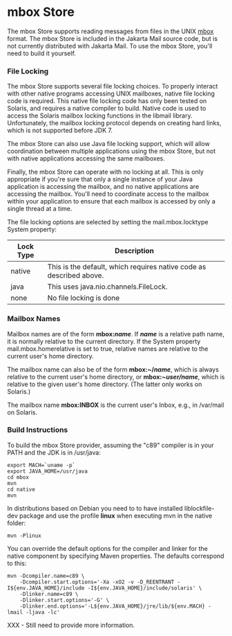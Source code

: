 mbox Store
==========

The mbox Store supports reading messages from files in the UNIX
[mbox](http://en.wikipedia.org/wiki/Mbox) format. The mbox Store is
included in the Jakarta Mail source code, but is not currently distributed
with Jakarta Mail. To use the mbox Store, you'll need to build it
yourself.

### File Locking

The mbox Store supports several file locking choices. To properly
interact with other native programs accessing UNIX mailboxes, native
file locking code is required. This native file locking code has only
been tested on Solaris, and requires a native compiler to build. Native
code is used to access the Solaris mailbox locking functions in the
libmail library. Unfortunately, the mailbox locking protocol depends on
creating hard links, which is not supported before JDK 7.

The mbox Store can also use Java file locking support, which will allow
coordination between multiple applications using the mbox Store, but
not with native applications accessing the same mailboxes.

Finally, the mbox Store can operate with no locking at all. This is
only appropriate if you're sure that only a single instance of your
Java application is accessing the mailbox, and no native applications
are accessing the mailbox. You'll need to coordinate access to the
mailbox within your application to ensure that each mailbox is accessed
by only a single thread at a time.

The file locking options are selected by setting the mail.mbox.locktype
System property:

| Lock Type | Description                                                         |
|-----------|---------------------------------------------------------------------|
| native    | This is the default, which requires native code as described above. |
| java      | This uses java.nio.channels.FileLock.                               |
| none      | No file locking is done                                             |

### Mailbox Names

Mailbox names are of the form **mbox:*name***. If ***name*** is a
relative path name, it is normally relative to the current directory.
If the System property mail.mbox.homerelative is set to true, relative
names are relative to the current user's home directory.

The mailbox name can also be of the form **mbox:\~/*name***, which is
always relative to the current user's home directory, or
**mbox:\~*user/name***, which is relative to the given user's home
directory. (The latter only works on Solaris.)

The mailbox name **mbox:INBOX** is the current user's Inbox, e.g., in
/var/mail on Solaris.

### Build Instructions

To build the mbox Store provider, assuming the "c89" compiler is in
your PATH and the JDK is in /usr/java:

    export MACH=`uname -p`
    export JAVA_HOME=/usr/java
    cd mbox
    mvn
    cd native
    mvn

In distributions based on Debian you need to to have installed
liblockfile-dev package and use the profile **linux** when executing
mvn in the native folder:

    mvn -Plinux

You can override the default options for the compiler and linker for
the native component by specifying Maven properties. The defaults
correspond to this:

    mvn -Dcompiler.name=c89 \
        -Dcompiler.start.options='-Xa -xO2 -v -D_REENTRANT -I${env.JAVA_HOME}/include -I${env.JAVA_HOME}/include/solaris' \
        -Dlinker.name=c89 \
        -Dlinker.start.options='-G' \
        -Dlinker.end.options='-L${env.JAVA_HOME}/jre/lib/${env.MACH} -lmail -ljava -lc'

XXX - Still need to provide more information.
